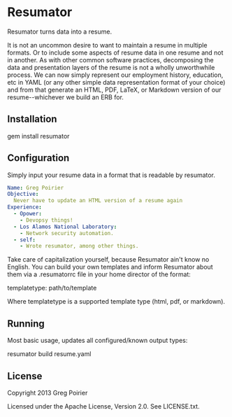 # Resumator

Resumator turns data into a resume.

It is not an uncommon desire to want to maintain a resume in multiple formats.
Or to include some aspects of resume data in one resume and not in another.  As
with other common software practices, decomposing the data and presentation
layers of the resume is not a wholly unworthwhile process. We can now simply
represent our employment history, education, etc in YAML (or any other simple
data representation format of your choice) and from that generate an HTML, PDF,
LaTeX, or Markdown version of our resume--whichever we build an ERB for.

## Installation

gem install resumator

## Configuration

Simply input your resume data in a format that is readable by resumator.

```yaml
Name: Greg Poirier
Objective:
  Never have to update an HTML version of a resume again
Experience:
  - Opower:
    - Devopsy things!
  - Los Alamos National Laboratory:
    - Network security automation.
  - self:
    - Wrote resumator, among other things.
```

Take care of capitalization yourself, because Resumator ain't know no English.
You can build your own templates and inform Resumator about them via a 
.resumatorrc file in your home director of the format:

templatetype: path/to/template

Where templatetype is a supported template type (html, pdf, or markdown).

## Running

Most basic usage, updates all configured/known output types:

resumator build resume.yaml

## License

Copyright 2013 Greg Poirier

Licensed under the Apache License, Version 2.0. See LICENSE.txt.
